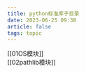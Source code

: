 ```yaml
---
title: python标准库子目录
date: 2023-06-25 09:38
article: false
tags: topic
---
```

[[01OS模块]]  
[[02pathlib模块]]
